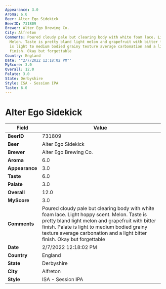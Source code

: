 ```yaml
---
Appearance: 3.0
Aroma: 6.0
Beer: Alter Ego Sidekick
BeerID: 731809
Brewer: Alter Ego Brewing Co.
City: Alfreton
Comments: Poured cloudy pale but clearing body with white foam lace. Light hoppy scent.
  Melon. Taste is pretty bland light melon and grapefruit with bitter finish. Palate
  is light to medium bodied grainy texture average carbonation and a light bitter
  finish. Okay but forgettable
Country: England
Date: '"2/7/2022 12:18:02 PM"'
MyScore: 3.0
Overall: 12.0
Palate: 3.0
State: Derbyshire
Style: ISA - Session IPA
Taste: 6.0
---
```


# Alter Ego Sidekick

| Field         | Value |
|---------------|-------|
| **BeerID** | 731809 |
| **Beer** | Alter Ego Sidekick |
| **Brewer** | Alter Ego Brewing Co. |
| **Aroma** | 6.0 |
| **Appearance** | 3.0 |
| **Taste** | 6.0 |
| **Palate** | 3.0 |
| **Overall** | 12.0 |
| **MyScore** | 3.0 |
| **Comments** | Poured cloudy pale but clearing body with white foam lace. Light hoppy scent. Melon. Taste is pretty bland light melon and grapefruit with bitter finish. Palate is light to medium bodied grainy texture average carbonation and a light bitter finish. Okay but forgettable |
| **Date** | 2/7/2022 12:18:02 PM |
| **Country** | England |
| **State** | Derbyshire |
| **City** | Alfreton |
| **Style** | ISA - Session IPA |
